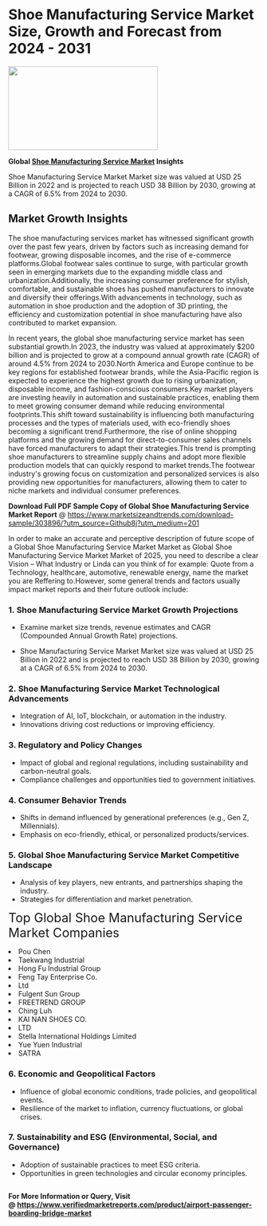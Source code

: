 <H1>Shoe Manufacturing Service Market Size, Growth and Forecast from 2024 - 2031</H1><img class="aligncenter size-medium wp-image-584254" src="https://thirdeyenews.in/wp-content/uploads/2024/09/Global-Market-Research-300x168.jpeg" alt="" width="300" height="168" /><p><strong>Global&nbsp;<a href="https://www.marketsizeandtrends.com/download-sample/303896/?utm_source=Github8j?utm_medium=201">Shoe Manufacturing Service Market</a> Insights</strong></p><p>Shoe Manufacturing Service Market Market size was valued at USD 25 Billion in 2022 and is projected to reach USD 38 Billion by 2030, growing at a CAGR of 6.5% from 2024 to 2030.</p><p><h2>Market Growth Insights</h2> <p>The shoe manufacturing services market has witnessed significant growth over the past few years, driven by factors such as increasing demand for footwear, growing disposable incomes, and the rise of e-commerce platforms.Global footwear sales continue to surge, with particular growth seen in emerging markets due to the expanding middle class and urbanization.Additionally, the increasing consumer preference for stylish, comfortable, and sustainable shoes has pushed manufacturers to innovate and diversify their offerings.With advancements in technology, such as automation in shoe production and the adoption of 3D printing, the efficiency and customization potential in shoe manufacturing have also contributed to market expansion.</p> <p>In recent years, the global shoe manufacturing service market has seen substantial growth.In 2023, the industry was valued at approximately $200 billion and is projected to grow at a compound annual growth rate (CAGR) of around 4.5% from 2024 to 2030.North America and Europe continue to be key regions for established footwear brands, while the Asia-Pacific region is expected to experience the highest growth due to rising urbanization, disposable income, and fashion-conscious consumers.Key market players are investing heavily in automation and sustainable practices, enabling them to meet growing consumer demand while reducing environmental footprints.This shift toward sustainability is influencing both manufacturing processes and the types of materials used, with eco-friendly shoes becoming a significant trend.Furthermore, the rise of online shopping platforms and the growing demand for direct-to-consumer sales channels have forced manufacturers to adapt their strategies.This trend is prompting shoe manufacturers to streamline supply chains and adopt more flexible production models that can quickly respond to market trends.The footwear industry's growing focus on customization and personalized services is also providing new opportunities for manufacturers, allowing them to cater to niche markets and individual consumer preferences.</p> <p><span class=""><strong>Download Full PDF Sample Copy of Global Shoe Manufacturing Service Market Report</strong> @ <a href="https://www.marketsizeandtrends.com/download-sample/303896/?utm_source=Github8j?utm_medium=201" target="_blank">https://www.marketsizeandtrends.com/download-sample/303896/?utm_source=Github8j?utm_medium=201</a></span></p><p>In order to make an accurate and perceptive description of future scope of a Global&nbsp;Shoe Manufacturing Service Market Market as Global&nbsp;Shoe Manufacturing Service Market Market of 2025, you need to describe a clear Vision &ndash; What Industry or Linda can you think of for example: Quote from a Technology, healthcare, automotive, renewable energy, name the market you are Reffering to.However, some general trends and factors usually impact market reports and their future outlook include:</p><h3>1.&nbsp;<strong>Shoe Manufacturing Service Market Growth Projections</strong></h3><ul><li>Examine market size trends, revenue estimates and CAGR (Compounded Annual Growth Rate) projections.</li><li><p>Shoe Manufacturing Service Market Market size was valued at USD 25 Billion in 2022 and is projected to reach USD 38 Billion by 2030, growing at a CAGR of 6.5% from 2024 to 2030.</p></li></ul><h3>2.&nbsp;<strong>Shoe Manufacturing Service Market Technological Advancements</strong></h3><ul><li>Integration of AI, IoT, blockchain, or automation in the industry.</li><li>Innovations driving cost reductions or improving efficiency.</li></ul><h3>3.&nbsp;<strong>Regulatory and Policy Changes</strong></h3><ul><li>Impact of global and regional regulations, including sustainability and carbon-neutral goals.</li><li>Compliance challenges and opportunities tied to government initiatives.</li></ul><h3>4.&nbsp;<strong>Consumer Behavior Trends</strong></h3><ul><li>Shifts in demand influenced by generational preferences (e.g., Gen Z, Millennials).</li><li>Emphasis on eco-friendly, ethical, or personalized products/services.</li></ul><h3>5.&nbsp;<strong>Global Shoe Manufacturing Service Market Competitive Landscape</strong></h3><ul><li>Analysis of key players, new entrants, and partnerships shaping the industry.</li><li>Strategies for differentiation and market penetration.</li></ul><p data-pm-slice="1 1 []"><span style="color: inherit; font-family: inherit; font-size: 25px;">Top Global Shoe Manufacturing Service Market Companies</span></p><div class="" data-test-id=""><p><li>Pou Chen</li><li> Taekwang Industrial</li><li> Hong Fu Industrial Group</li><li> Feng Tay Enterprise Co.</li><li> Ltd</li><li> Fulgent Sun Group</li><li> FREETREND GROUP</li><li> Ching Luh</li><li> KAI NAN SHOES CO.</li><li> LTD</li><li> Stella International Holdings Limited</li><li> Yue Yuen Industrial</li><li> SATRA</li></p></div><h3>6.&nbsp;<strong>Economic and Geopolitical Factors</strong></h3><ul><li>Influence of global economic conditions, trade policies, and geopolitical events.</li><li>Resilience of the market to inflation, currency fluctuations, or global crises.</li></ul><h3>7.&nbsp;<strong>Sustainability and ESG (Environmental, Social, and Governance)</strong></h3><ul><li>Adoption of sustainable practices to meet ESG criteria.</li><li>Opportunities in green technologies and circular economy principles.</li></ul><h2><strong style="font-size: 14px;">For More Information or Query, Visit @&nbsp;</strong><a style="background-color: #ffffff; font-size: 14px;" href="https://www.marketsizeandtrends.com/report/shoe-manufacturing-service-market/" target="_blank">https://www.verifiedmarketreports.com/product/airport-passenger-boarding-bridge-market</a></h2>